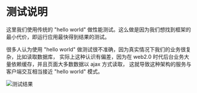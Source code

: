 # 测试说明

这里我们使用传统的 "hello world" 做性能测试。这么做是因为我们想找到框架的最小代价，即运行应用最快得到结果的测试。

很多人认为使用 "hello world" 做测试很不准确，因为真实情况下我们的业务很复杂，比如读取数据库，
实际上这种认识有偏差，因为在 web2.0 时代后台业务大量依赖缓存，并且页面大多数数据以 ajax 方式读取，
这就导致这种架构的服务与客户端交互相当接近 "hello world" 模式。

![测试结果](./path/result.jpg)
